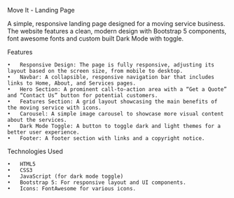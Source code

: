 Move It - Landing Page

A simple, responsive landing page designed for a moving service business. The website features a clean, modern design with Bootstrap 5 components, font awesome fonts and custom built Dark Mode with toggle.

Features

	•	Responsive Design: The page is fully responsive, adjusting its layout based on the screen size, from mobile to desktop.
	•	Navbar: A collapsible, responsive navigation bar that includes links to Home, About, and Services pages.
	•	Hero Section: A prominent call-to-action area with a “Get a Quote” and “Contact Us” button for potential customers.
	•	Features Section: A grid layout showcasing the main benefits of the moving service with icons.
	•	Carousel: A simple image carousel to showcase more visual content about the services.
	•	Dark Mode Toggle: A button to toggle dark and light themes for a better user experience.
	•	Footer: A footer section with links and a copyright notice.

Technologies Used

	•	HTML5
	•	CSS3
	•	JavaScript (for dark mode toggle)
	•	Bootstrap 5: For responsive layout and UI components.
	•	Icons: FontAwesome for various icons.
